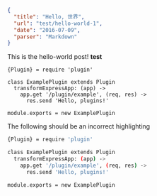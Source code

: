 ```json
{
  "title": "Hello, 世界",
  "url": "test/hello-world-1",
  "date": "2016-07-09",
  "parser": "Markdown"
}
```

This is the hello-world post! __test__

```
{Plugin} = require 'plugin'

class ExamplePlugin extends Plugin
  transformExpressApp: (app) ->
    app.get '/plugin/example', (req, res) ->
      res.send 'Hello, plugins!'

module.exports = new ExamplePlugin
```

The following should be an incorrect highlighting

```bash
{Plugin} = require 'plugin'

class ExamplePlugin extends Plugin
  transformExpressApp: (app) ->
    app.get '/plugin/example', (req, res) ->
      res.send 'Hello, plugins!'

module.exports = new ExamplePlugin
```